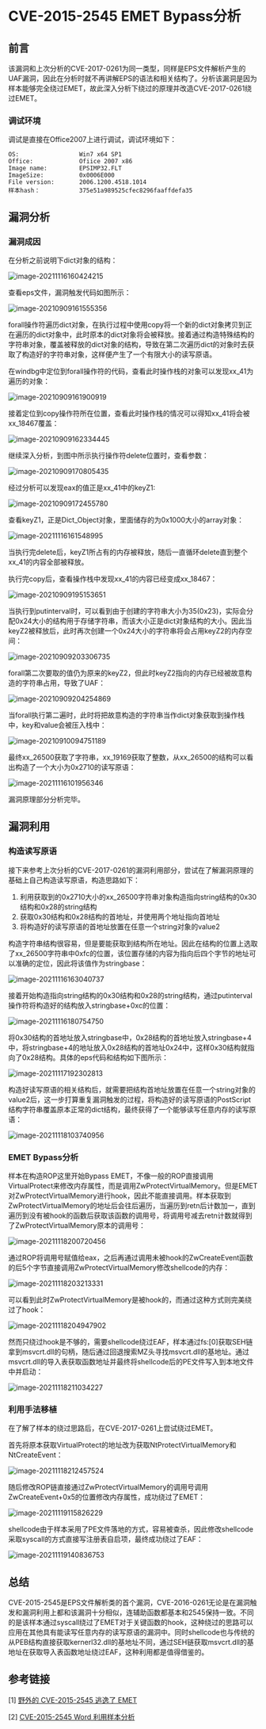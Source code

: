 # CVE-2015-2545 EMET Bypass分析

## 前言

该漏洞和上次分析的CVE-2017-0261为同一类型，同样是EPS文件解析产生的UAF漏洞，因此在分析时就不再讲解EPS的语法和相关结构了。分析该漏洞是因为样本能够完全绕过EMET，故此深入分析下绕过的原理并改造CVE-2017-0261绕过EMET。

### 调试环境

调试是直接在Office2007上进行调试，调试环境如下：

```
OS:			    	Win7 x64 SP1
Office:		    	Ofiice 2007 x86
Image name: 		EPSIMP32.FLT
ImageSize:        	0x0006E000
File version:     	2006.1200.4518.1014
样本hash：			  375e51a989525cfec8296faaffdefa35
```

## 漏洞分析

### 漏洞成因

在分析之前说明下dict对象的结构：

![image-20211116160424215](https://raw.githubusercontent.com/JoeyZzZzZz/JoeyZzZzZz.github.io/main/image/image-20211116160424215.png)

查看eps文件，漏洞触发代码如图所示：

![image-20210909161555356](https://raw.githubusercontent.com/JoeyZzZzZz/JoeyZzZzZz.github.io/main/image/image-20210909161555356.png)

forall操作符遍历dict对象，在执行过程中使用copy将一个新的dict对象拷贝到正在遍历的dict对象中，此时原本的dict对象将会被释放。接着通过构造特殊结构的字符串对象，覆盖被释放的dict对象的结构，导致在第二次遍历dict的对象时去获取了构造好的字符串对象，这样便产生了一个有限大小的读写原语。

在windbg中定位到forall操作符的代码，查看此时操作栈的对象可以发现xx_41为遍历的对象：

![image-20210909161900919](https://raw.githubusercontent.com/JoeyZzZzZz/JoeyZzZzZz.github.io/main/image/image-20210909161900919.png)

接着定位到copy操作符所在位置，查看此时操作栈的情况可以得知xx_41将会被xx_18467覆盖：

![image-20210909162334445](https://raw.githubusercontent.com/JoeyZzZzZz/JoeyZzZzZz.github.io/main/image/image-20210909162334445.png)

继续深入分析，到图中所示执行操作符delete位置时，查看参数：

![image-20210909170805435](https://raw.githubusercontent.com/JoeyZzZzZz/JoeyZzZzZz.github.io/main/image/image-20210909170805435.png)

经过分析可以发现eax的值正是xx_41中的keyZ1:

![image-20210909172455780](https://raw.githubusercontent.com/JoeyZzZzZz/JoeyZzZzZz.github.io/main/image/image-20210909172455780.png)

查看keyZ1，正是Dict_Object对象，里面储存的为0x1000大小的array对象：

![image-20211116161548995](https://raw.githubusercontent.com/JoeyZzZzZz/JoeyZzZzZz.github.io/main/image/image-20211116161548995.png)

当执行完delete后，keyZ1所占有的内存被释放，随后一直循环delete直到整个xx_41的内容全部被释放。

执行完copy后，查看操作栈中发现xx_41的内容已经变成xx_18467：

![image-20210909195153651](https://raw.githubusercontent.com/JoeyZzZzZz/JoeyZzZzZz.github.io/main/image/image-20210909195153651.png)

当执行到putinterval时，可以看到由于创建的字符串大小为35(0x23)，实际会分配0x24大小的结构用于存储字符串，而该大小正是dict对象结构的大小。因此当keyZ2被释放后，此时再次创建一个0x24大小的字符串将会占用keyZ2的内存空间：

![image-20210909203306735](https://raw.githubusercontent.com/JoeyZzZzZz/JoeyZzZzZz.github.io/main/image/image-20210909203306735.png)

forall第二次要取的值仍为原来的keyZ2，但此时keyZ2指向的内存已经被故意构造的字符串占用，导致了UAF：

![image-20210909204254869](https://raw.githubusercontent.com/JoeyZzZzZz/JoeyZzZzZz.github.io/main/image/image-20210909204254869.png)

当forall执行第二遍时，此时将把故意构造的字符串当作dict对象获取到操作栈中，key和value会被压入栈中：

![image-20210910094751189](https://raw.githubusercontent.com/JoeyZzZzZz/JoeyZzZzZz.github.io/main/image/image-20210910094751189.png)

最终xx_26500获取了字符串，xx_19169获取了整数，从xx_26500的结构可以看出构造了一个大小为0x2710的读写原语：

![image-20211116101956346](https://raw.githubusercontent.com/JoeyZzZzZz/JoeyZzZzZz.github.io/main/image/image-20211116101956346.png)

漏洞原理部分分析完毕。

## 漏洞利用

### 构造读写原语

接下来参考上次分析的CVE-2017-0261的漏洞利用部分，尝试在了解漏洞原理的基础上自己构造读写原语，构造思路如下：

1. 利用获取到的0x2710大小的xx_26500字符串对象构造指向string结构的0x30结构和0x28的string结构
2. 获取0x30结构和0x28结构的首地址，并使用两个地址指向首地址
3. 将构造好的读写原语的首地址放置在任意一个string对象的value2

构造字符串结构很容易，但是要能获取到结构所在地址。因此在结构的位置上选取了xx_26500字符串中0xfc的位置，该位置存储的内容为指向后四个字节的地址可以准确的定位，因此将该值作为stringbase：

![image-20211116163040737](https://raw.githubusercontent.com/JoeyZzZzZz/JoeyZzZzZz.github.io/main/image/image-20211116163040737.png)

接着开始构造指向string结构的0x30结构和0x28的string结构，通过putinterval操作符将构造好的结构放入stringbase+0xc的位置：

![image-20211116180754750](https://raw.githubusercontent.com/JoeyZzZzZz/JoeyZzZzZz.github.io/main/image/image-20211116180754750.png)

将0x30结构的首地址放入stringbase中，0x28结构的首地址放入stringbase+4中，将stringbase+4的地址放入0x28结构的首地址0x24中，这样0x30结构就指向了0x28结构。具体的eps代码和结构如下图所示：

![image-20211117192302813](https://raw.githubusercontent.com/JoeyZzZzZz/JoeyZzZzZz.github.io/main/image/image-20211117192302813.png)

构造好读写原语的相关结构后，就需要把结构首地址放置在任意一个string对象的value2后，这一步打算重复漏洞触发的过程，将构造好的读写原语的PostScript结构字符串覆盖原本正常的dict结构，最终获得了一个能够读写任意内存的读写原语：

![image-20211118103740956](https://raw.githubusercontent.com/JoeyZzZzZz/JoeyZzZzZz.github.io/main/image/image-20211118103740956.png)

### EMET Bypass分析

样本在构造ROP这里开始Bypass EMET，不像一般的ROP直接调用VirtualProtect来修改内存属性，而是调用ZwProtectVirtualMemory。但是EMET对ZwProtectVirtualMemory进行hook，因此不能直接调用。样本获取到ZwProtectVirtualMemory的地址后会往后遍历，当遍历到retn后计数加一，直到遍历到没有被hook的函数后获取该函数的调用号，将调用号减去retn计数就得到了ZwProtectVirtualMemory原本的调用号：

![image-20211118200720456](https://raw.githubusercontent.com/JoeyZzZzZz/JoeyZzZzZz.github.io/main/image/image-20211118200720456.png)

通过ROP将调用号赋值给eax，之后再通过调用未被hook的ZwCreateEvent函数的后5个字节直接调用ZwProtectVirtualMemory修改shellcode的内存：

![image-20211118203213331](https://raw.githubusercontent.com/JoeyZzZzZz/JoeyZzZzZz.github.io/main/image/image-20211118203213331.png)

可以看到此时ZwProtectVirtualMemory是被hook的，而通过这种方式则完美绕过了hook：

![image-20211118204947902](https://raw.githubusercontent.com/JoeyZzZzZz/JoeyZzZzZz.github.io/main/image/image-20211118204947902.png)

然而只绕过hook是不够的，需要shellcode绕过EAF，样本通过fs:[0]获取SEH链拿到msvcrt.dll的句柄，随后通过回退搜索MZ头寻找msvcrt.dll的基地址。通过msvcrt.dll的导入表获取函数地址并最终将shellcode后的PE文件写入到本地文件中并启动：

![image-20211118211034227](https://raw.githubusercontent.com/JoeyZzZzZz/JoeyZzZzZz.github.io/main/image/image-20211118211034227.png)

### 利用手法移植

在了解了样本的绕过思路后，在CVE-2017-0261上尝试绕过EMET。

首先将原本获取VirtualProtect的地址改为获取NtProtectVirtualMemory和NtCreateEvent：

![image-20211118212457524](https://raw.githubusercontent.com/JoeyZzZzZz/JoeyZzZzZz.github.io/main/image/image-20211118212457524.png)

随后修改ROP链直接通过ZwProtectVirtualMemory的调用号调用ZwCreateEvent+0x5的位置修改内存属性，成功绕过了EMET：

![image-20211119115826229](https://raw.githubusercontent.com/JoeyZzZzZz/JoeyZzZzZz.github.io/main/image/image-20211119115826229.png)

shellcode由于样本采用了PE文件落地的方式，容易被查杀，因此修改shellcode采取syscall的方式直接写注册表自启项，最终成功绕过了EAF：

![image-20211119140836753](https://raw.githubusercontent.com/JoeyZzZzZz/JoeyZzZzZz.github.io/main/image/image-20211119140836753.png)

## 总结

CVE-2015-2545是EPS文件解析类的首个漏洞，CVE-2016-0261无论是在漏洞触发和漏洞利用上都和该漏洞十分相似，连辅助函数都基本和2545保持一致。不同的是该样本通过syscall绕过了EMET对于关键函数的hook，这种绕过的思路可以应用在其他具有能读写任意内存的读写原语的漏洞中。同时shellcode也与传统的从PEB结构直接获取kernerl32.dll的基地址不同，通过SEH链获取msvcrt.dll的基地址在获取导入表函数地址绕过EAF，这种利用都是值得借鉴的。

## 参考链接

[1] [野外的 CVE-2015-2545 逃逸了 EMET](https://bbs.pediy.com/thread-216046.htm)

[2] [CVE-2015-2545 Word 利用样本分析](https://paper.seebug.org/368/)
